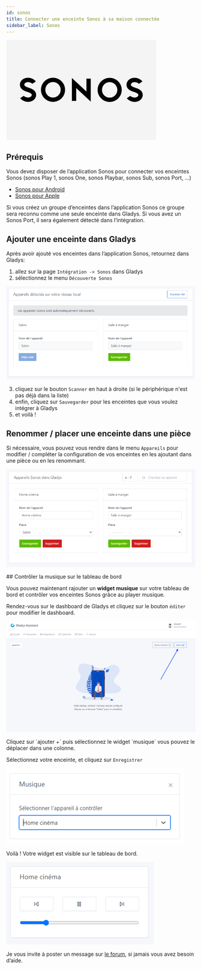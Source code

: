 ```yaml
---
id: sonos
title: Connecter une enceinte Sonos à sa maison connectée
sidebar_label: Sonos
---
```

<div style={{ display: 'flex', justifyContent: 'center', minHeight: '100vh' }}>
  <div style={{ textAlign: 'center'}}>

![cover](../../../../../static/img/docs/cover/sonos.jpg)
  </div>
</div>

## Prérequis

Vous devez disposer de l’application Sonos pour connecter vos enceintes Sonos (sonos Play 1, sonos One, sonos Playbar, sonos Sub, sonos Port, …)

- [Sonos pour Android](https://play.google.com/store/apps/details?id=com.sonos.acr2&hl=fr&gl=US)
- [Sonos pour Apple](https://apps.apple.com/fr/app/sonos/id1488977981)

Si vous créez un groupe d’enceintes dans l’application Sonos ce groupe sera reconnu comme une seule enceinte dans Gladys. Si vous avez un Sonos Port, il sera également détecté dans l’intégration.

## Ajouter une enceinte dans Gladys

Après avoir ajouté vos enceintes dans l’application Sonos, retournez dans Gladys:

1. allez sur la page `Intégration -> Sonos` dans Gladys
2. sélectionnez le menu `Découverte Sonos`

<div style={{ display: 'flex', justifyContent: 'center', minHeight: '100vh' }}>
  <div style={{ textAlign: 'center'}}>

   ![Découverte Sonos](../../../../../static/img/docs/fr/configuration/sonos/sonos_discovery.png)
  </div>
</div>

3. cliquez sur le bouton `Scanner` en haut à droite (si le périphérique n'est pas déjà dans la liste)
4. enfin, cliquez sur `Sauvegarder` pour les enceintes que vous voulez intégrer à Gladys
5. et voilà !

## Renommer / placer une enceinte dans une pièce

Si nécessaire, vous pouvez vous rendre dans le menu `Appareils` pour modifier / compléter la configuration de vos enceintes en les ajoutant dans une pièce ou en les renommant.

<div style={{ display: 'flex', justifyContent: 'center', minHeight: '100vh' }}>
  <div style={{ textAlign: 'center'}}>

![Appareils Sonos](../../../../../static/img/docs/fr/configuration/sonos/add_sonos_speaker.png)
  </div>
</div>
## Contrôler la musique sur le tableau de bord

Vous pouvez maintenant rajouter un **widget musique** sur votre tableau de bord et contrôler vos enceintes Sonos grâce au player musique.

Rendez-vous sur le dashboard de Gladys et cliquez sur le bouton `éditer` pour modifier le dashboard.

<div style={{ display: 'flex', justifyContent: 'center', minHeight: '100vh' }}>
  <div style={{ textAlign: 'center'}}>

![Edition dashboard Gladys](../../../../../static/img/docs/fr/configuration/sonos/edit_dashboard.png)
  </div>
</div>
Cliquez sur `ajouter +` puis sélectionnez le widget `musique` vous pouvez le déplacer dans une colonne.

Sélectionnez votre enceinte, et cliquez sur `Enregistrer`

<div style={{ display: 'flex', justifyContent: 'center', minHeight: '100vh' }}>
  <div style={{ textAlign: 'center'}}>

![Edition Widget musique](../../../../../static/img/docs/fr/configuration/sonos/edit_music_widget.png)
  </div>
</div>
Voilà ! Votre widget est visible sur le tableau de bord.


<div style={{ display: 'flex', minHeight: '100vh' }}>
  <div style={{ textAlign: 'center'}}>

![Widget musique Gladys](../../../../../static/img/docs/fr/configuration/sonos/music_widget.png)
  </div>
</div>

Je vous invite à poster un message sur [le forum](https://community.gladysassistant.com/), si jamais vous avez besoin d’aide.
